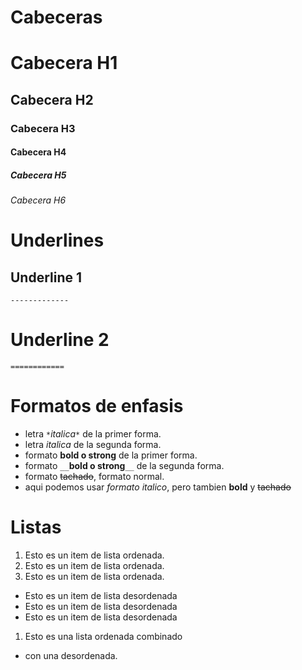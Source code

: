 # Cabeceras

# Cabecera H1

## Cabecera H2

### Cabecera H3

#### Cabecera H4

##### Cabecera H5

###### Cabecera H6

# Underlines

## Underline 1

`-------------`

# Underline 2

`============`

# Formatos de enfasis

- letra `*`_italica_`*` de la primer forma.
- letra _italica_ de la segunda forma.
- formato **bold o strong** de la primer forma.
- formato `__`**bold o strong**`__` de la segunda forma.
- formato ~~tachado~~, formato normal.
- aqui podemos usar _formato italico_, pero tambien **bold** y ~~tachado~~

# Listas

1. Esto es un item de lista ordenada.
2. Esto es un item de lista ordenada.
3. Esto es un item de lista ordenada.

- Esto es un item de lista desordenada
- Esto es un item de lista desordenada
- Esto es un item de lista desordenada

1.  Esto es una lista ordenada combinado

- con una desordenada.
